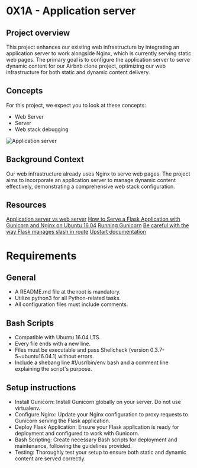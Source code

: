# 0X1A - Application server

## Project overview

This project enhances our existing web infrastructure by integrating an application server to work alongside Nginx, which is currently serving static web pages. The primary goal is to configure the application server to serve dynamic content for our Airbnb clone project, optimizing our web infrastructure for both static and dynamic content delivery.

## Concepts

For this project, we expect you to look at these concepts:

- Web Server
- Server
- Web stack debugging

![Application server](https://s3.amazonaws.com/alx-intranet.hbtn.io/uploads/medias/2018/9/c7d1ed0a2e10d1b4e9b3.jpg?X-Amz-Algorithm=AWS4-HMAC-SHA256&X-Amz-Credential=AKIARDDGGGOUSBVO6H7D%2F20240311%2Fus-east-1%2Fs3%2Faws4_request&X-Amz-Date=20240311T165305Z&X-Amz-Expires=86400&X-Amz-SignedHeaders=host&X-Amz-Signature=5f9ddf868f96bd3980f998df06f42a10852ab704eeeca87b76182c357d76d18d)

## Background Context

Our web infrastructure already uses Nginx to serve web pages. The project aims to incorporate an application server to manage dynamic content effectively, demonstrating a comprehensive web stack configuration.

## Resources

[Application server vs web server](https://www.nginx.com/resources/glossary/application-server-vs-web-server/)
[How to Serve a Flask Application with Gunicorn and Nginx on Ubuntu 16.04](https://www.digitalocean.com/community/tutorials/how-to-serve-flask-applications-with-gunicorn-and-nginx-on-ubuntu-16-04) 
[Running Gunicorn](https://docs.gunicorn.org/en/latest/run.html)
[Be careful with the way Flask manages slash in route](https://werkzeug.palletsprojects.com/en/3.0.x/)
[Upstart documentation](https://doc.ubuntu-fr.org/upstart)

# Requirements

## General

- A README.md file at the root is mandatory.
- Utilize python3 for all Python-related tasks.
- All configuration files must include comments.

## Bash Scripts

- Compatible with Ubuntu 16.04 LTS.
- Every file ends with a new line.
- Files must be executable and pass Shellcheck (version 0.3.7-5~ubuntu16.04.1) without errors.
- Include a shebang line #!/usr/bin/env bash and a comment line explaining the script's purpose.

## Setup instructions

- Install Gunicorn: Install Gunicorn globally on your server. Do not use virtualenv.
- Configure Nginx: Update your Nginx configuration to proxy requests to Gunicorn serving the Flask application.
- Deploy Flask Application: Ensure your Flask application is ready for deployment and configured to work with Gunicorn.
- Bash Scripting: Create necessary Bash scripts for deployment and maintenance, following the guidelines provided.
- Testing: Thoroughly test your setup to ensure both static and dynamic content are served correctly.
